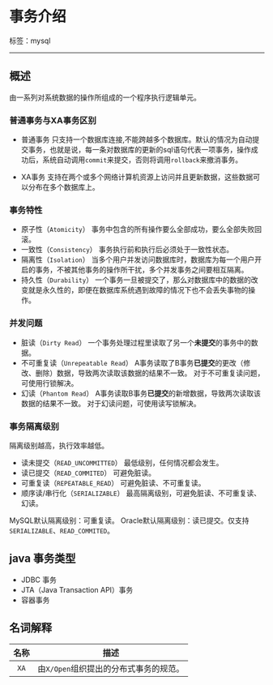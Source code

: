 ﻿# 事务介绍

标签：mysql

---

## 概述

由一系列对系统数据的操作所组成的一个程序执行逻辑单元。

### 普通事务与XA事务区别

- 普通事务
只支持一个数据库连接,不能跨越多个数据库。默认的情况为自动提交事务，也就是说，每一条对数据库的更新的sql语句代表一项事务，操作成功后，系统自动调用`commit`来提交，否则将调用`rollback`来撤消事务。

- XA事务
支持在两个或多个网络计算机资源上访问并且更新数据，这些数据可以分布在多个数据库上。

### 事务特性

- 原子性（`Atomicity`）
    事务中包含的所有操作要么全部成功，要么全部失败回滚。
- 一致性（`Consistency`）
    事务执行前和执行后必须处于一致性状态。
- 隔离性（`Isolation`）
    当多个用户并发访问数据库时，数据库为每一个用户开启的事务，不被其他事务的操作所干扰，多个并发事务之间要相互隔离。
- 持久性（`Durability`）
    一个事务一旦被提交了，那么对数据库中的数据的改变就是永久性的，即便在数据库系统遇到故障的情况下也不会丢失事物的操作。
    
### 并发问题

- 脏读（`Dirty Read`）
    一个事务处理过程里读取了另一个**未提交**的事务中的数据。
- 不可重复读（`Unrepeatable Read`）
    A事务读取了B事务**已提交**的更改（修改、删除）数据，导致两次读取该数据的结果不一致。
    对于不可重复读问题，可使用行锁解决。
- 幻读（`Phantom Read`）
    A事务读取B事务**已提交**的新增数据，导致两次读取该数据的结果不一致。
    对于幻读问题，可使用读写锁解决。

### 事务隔离级别

隔离级别越高，执行效率越低。

- 读未提交（`READ_UNCOMMITTED`）
    最低级别，任何情况都会发生。
- 读已提交（`READ_COMMITED`）
    可避免脏读。
- 可重复读（`REPEATABLE_READ`）
    可避免脏读、不可重复读。
- 顺序读/串行化（`SERIALIZABLE`）
    最高隔离级别，可避免脏读、不可重复读、幻读。

MySQL默认隔离级别：可重复读。
Oracle默认隔离级别：读已提交。仅支持`SERIALIZABLE`、`READ_COMMITED`。

## java 事务类型

- JDBC 事务
- JTA（Java Transaction API）事务
- 容器事务

## 名词解释

|名称|描述|
|:---:|:---:|
|`XA`|由`X/Open`组织提出的分布式事务的规范。|


